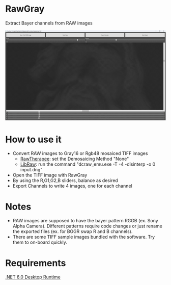 # RawGray

Extract Bayer channels from RAW images

![Screenshot](docs/screen.png)

# How to use it

- Convert RAW images to Gray16 or Rgb48 mosaiced TIFF images
	- [RawTherapee](https://www.rawtherapee.com): set the Demosaicing Method "None" 
	- [LibRaw](https://www.libraw.org/): run the command "dcraw_emu.exe -T -4 -disinterp -o 0 input.dng"
- Open the TIFF image with RawGray
- By using the R,G1,G2,B sliders, balance as desired
- Export Channels to write 4 images, one for each channel

# Notes

- RAW images are supposed to have the bayer pattern RGGB (ex. Sony Alpha Camera). Different patterns require code changes or just rename the exported files (ex. for BGGR swap R and B channels).
- There are some TIFF sample images bundled with the software. Try them to on-board quickly.

# Requirements

[.NET 6.0 Desktop Runtime](https://dotnet.microsoft.com/en-us/download/dotnet/6.0)
